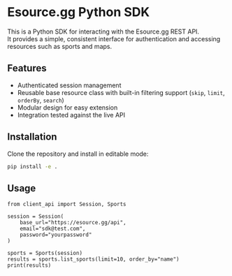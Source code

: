 # Esource.gg Python SDK

This is a Python SDK for interacting with the Esource.gg REST API.  
It provides a simple, consistent interface for authentication and accessing resources such as sports and maps.

## Features

- Authenticated session management
- Reusable base resource class with built-in filtering support (`skip`, `limit`, `orderBy`, `search`)
- Modular design for easy extension
- Integration tested against the live API

## Installation

Clone the repository and install in editable mode:

```bash
pip install -e .
```

## Usage
```
from client_api import Session, Sports

session = Session(
    base_url="https://esource.gg/api",
    email="sdk@test.com",
    password="yourpassword"
)

sports = Sports(session)
results = sports.list_sports(limit=10, order_by="name")
print(results)
```
